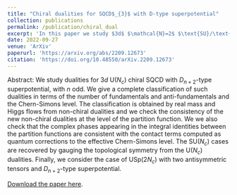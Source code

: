 ```yaml
---
title: "Chiral dualities for SQCD$_{3}$ with D-type superpotential"
collection: publications
permalink: /publication/chiral_dual
excerpt: 'In this paper we study $3d$ $\mathcal{N}=2$ $\text{SU}/\text{U}(N_c)_k$ chiral dualities and check them by matching the partition functions of the dual theories. A particular care is taken in evaluating the complex phase needed for the matching that can be recovered in field theory by studying the contact terms of 2-point functions for the abelian symmetries'
date: 2022-09-27
venue: 'ArXiv'
paperurl: 'https://arxiv.org/abs/2209.12673'
citation: 'https://doi.org/10.48550/arXiv.2209.12673'
---
```

Abstract: We study dualities for $3d$ $\text{U}(N_{c})$ chiral SQCD with $D_{n+2}$-type superpotential, with $n$ odd. We give a complete classification of such dualities in terms of the number of fundamentals and anti-fundamentals and the Chern-Simons level. The classification is obtained by real mass and Higgs flows from non-chiral dualities and we check the consistency of the new non-chiral dualities at the level of the partition function. We we also check that the complex phases appearing in the integral identities between the partition functions are consistent with the contact terms computed as quantum corrections to the effective Chern-Simons level. The $\text{SU}(N_{c})$  cases are recovered by gauging the topological symmetry from the $\text{U}(N_{c})$ dualities. Finally, we consider the case of $\text{USp}(2N_{c})$ with two antisymmetric tensors and $D_{n+2}$-type superpotential.

[Download the paper here](https://arxiv.org/abs/2209.12673).
